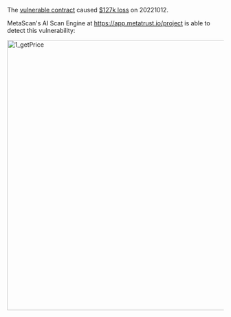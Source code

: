 The [vulnerable contract](https://bscscan.com/address/0x9cb928bf50ed220ac8f703bce35be5ce7f56c99c#code#L706) caused [$127k loss](https://twitter.com/lunaray_sec/status/1580499509435457536) on 20221012.

MetaScan's AI Scan Engine at https://app.metatrust.io/project is able to detect this vulnerability:

<img width="630" alt="1_getPrice" src="https://github.com/metatrust-demo/20221012_ATK/assets/119479844/7cc13f96-8121-4b33-b06c-4de9a0e1cb60">
